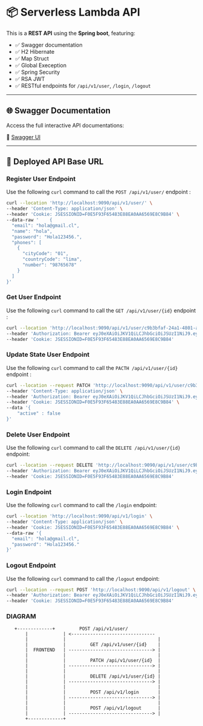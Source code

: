 # 📦 Serverless Lambda API

This is a **REST API**  using the **Spring boot**, featuring:


- ✅ Swagger documentation
- ✅ H2 Hibernate
- ✅ Map Struct
- ✅ Global Exeception
- ✅ Spring Security
- ✅ RSA JWT
- ✅ RESTful endpoints for `/api/v1/user`, `/login`, `/logout`

---

## 🌐 Swagger Documentation

Access the full interactive API documentations:

🔗 [Swagger UI](http://localhost:9090/swagger-ui.html#/)

---

## 📡 Deployed API Base URL

### Register User Endpoint

Use the following `curl` command to call the `POST /api/v1/user/` endpoint :

```bash
curl --location 'http://localhost:9090/api/v1/user/' \
--header 'Content-Type: application/json' \
--header 'Cookie: JSESSIONID=F0E5F93F65483E88EA0AA6569E8C9B84' \
--data-raw '    {
  "email": "hola@gmail.cl",
  "name": "hola",
  "password": "Hola123456.",
  "phones": [
    {
      "cityCode": "01",
      "countryCode": "lima",
      "number": "98765678"
    }
  ]
}'
```

### Get User Endpoint
Use the following `curl` command to call the `GET /api/v1/user/{id}` endpoint :

```bash
curl --location 'http://localhost:9090/api/v1/user/c9b3bfaf-24a1-4801-a7da-9ca97fcee9c4' \
--header 'Authorization: Bearer eyJ0eXAiOiJKV1QiLCJhbGciOiJSUzI1NiJ9.eyJzdWIiOiJob2xhQGdtYWlsLmNsIiwiaXNzIjoib2F0aCIsImV4cCI6MTc0NTk4MzY1MiwiaWF0IjoxNzQ1MDgzNjUyfQ.V3r4AG-NJFisJvzKj3mBdtj-wUcs5UaLFsvLbafZRgNDJNmPxkD6avNKZtkpxKp9XBSfocAnz8OUlEMonFZH835ZC3W4Q-a6Y3Ufu5erwIfyL_BcKgn76fsI4anhnCFOjTPaQCXX8efDxflqX6Bb__VoAZGPWf0_stmNSzVVAcf_o7X-DJfFc7mWIZ8dyBNqv-Mz5u1BSt2JaHktXzXsIHEhxiPWLq-q0IrezggVUMZFMfo7ILfomTpcoYXGaY7YPGRR5VxC5aZS6WkxISF7-PoQILM3n3UZZO66B2IsAeP-CBdSoESmRkSsmBdScyb6NUe143joC3tYL4_44R9bMA' \
--header 'Cookie: JSESSIONID=F0E5F93F65483E88EA0AA6569E8C9B84'
```
### Update State User Endpoint
Use the following `curl` command to call the `PACTH /api/v1/user/{id}` endpoint :

```bash
curl --location --request PATCH 'http://localhost:9090/api/v1/user/c9b3bfaf-24a1-4801-a7da-9ca97fcee9c4' \
--header 'Content-Type: application/json' \
--header 'Authorization: Bearer eyJ0eXAiOiJKV1QiLCJhbGciOiJSUzI1NiJ9.eyJzdWIiOiJob2xhQGdtYWlsLmNsIiwiaXNzIjoib2F0aCIsImV4cCI6MTc0NTk4MzY1MiwiaWF0IjoxNzQ1MDgzNjUyfQ.V3r4AG-NJFisJvzKj3mBdtj-wUcs5UaLFsvLbafZRgNDJNmPxkD6avNKZtkpxKp9XBSfocAnz8OUlEMonFZH835ZC3W4Q-a6Y3Ufu5erwIfyL_BcKgn76fsI4anhnCFOjTPaQCXX8efDxflqX6Bb__VoAZGPWf0_stmNSzVVAcf_o7X-DJfFc7mWIZ8dyBNqv-Mz5u1BSt2JaHktXzXsIHEhxiPWLq-q0IrezggVUMZFMfo7ILfomTpcoYXGaY7YPGRR5VxC5aZS6WkxISF7-PoQILM3n3UZZO66B2IsAeP-CBdSoESmRkSsmBdScyb6NUe143joC3tYL4_44R9bMA' \
--header 'Cookie: JSESSIONID=F0E5F93F65483E88EA0AA6569E8C9B84' \
--data '{
    "active" : false
}'
```

### Delete  User Endpoint
Use the following `curl` command to call the `DELETE /api/v1/user/{id}` endpoint: 

```bash
curl --location --request DELETE 'http://localhost:9090/api/v1/user/c9b3bfaf-24a1-4801-a7da-9ca97fcee9c4' \
--header 'Authorization: Bearer eyJ0eXAiOiJKV1QiLCJhbGciOiJSUzI1NiJ9.eyJzdWIiOiJob2xhQGdtYWlsLmNsIiwiaXNzIjoib2F0aCIsImV4cCI6MTc0NTk4MzY1MiwiaWF0IjoxNzQ1MDgzNjUyfQ.V3r4AG-NJFisJvzKj3mBdtj-wUcs5UaLFsvLbafZRgNDJNmPxkD6avNKZtkpxKp9XBSfocAnz8OUlEMonFZH835ZC3W4Q-a6Y3Ufu5erwIfyL_BcKgn76fsI4anhnCFOjTPaQCXX8efDxflqX6Bb__VoAZGPWf0_stmNSzVVAcf_o7X-DJfFc7mWIZ8dyBNqv-Mz5u1BSt2JaHktXzXsIHEhxiPWLq-q0IrezggVUMZFMfo7ILfomTpcoYXGaY7YPGRR5VxC5aZS6WkxISF7-PoQILM3n3UZZO66B2IsAeP-CBdSoESmRkSsmBdScyb6NUe143joC3tYL4_44R9bMA' \
--header 'Cookie: JSESSIONID=F0E5F93F65483E88EA0AA6569E8C9B84'
```
### Login Endpoint

Use the following `curl` command to call the `/login` endpoint:

```bash
curl --location 'http://localhost:9090/api/v1/login' \
--header 'Content-Type: application/json' \
--header 'Cookie: JSESSIONID=F0E5F93F65483E88EA0AA6569E8C9B84' \
--data-raw '{
  "email": "hola@gmail.cl",
  "password": "Hola123456."
}'
```

### Logout Endpoint

Use the following `curl` command to call the `/logout` endpoint:

```bash
curl --location --request POST 'http://localhost:9090/api/v1/logout' \
--header 'Authorization: Bearer eyJ0eXAiOiJKV1QiLCJhbGciOiJSUzI1NiJ9.eyJzdWIiOiJob2xhQGdtYWlsLmNsIiwiaXNzIjoib2F0aCIsImV4cCI6MTc0NTkzMzAzMSwiaWF0IjoxNzQ1MDMzMDMxfQ.dcdr3wBYAzszht6fhKtVB2UMnshoVjz3jVSZHGEkrGcpzJcVz8zr8BELVQfs8Z3F2BXuoQl3w9XXzG455XpSj5_wid1fq527hFoanXCBLWEyvPcFpsxK4yEbNfB2mK5NSWaA9oam2O1-MI1FkVstLAeBaH7ZhHxonYOTOwk2HL6ceSYuRGMtS_NMaz6V35di-ONClyGw7uMEzVa486l5GLq6zm4vmRTxDevNs_x3agn-pN6WOGYjBu8BSy6w8e1YQXKiZwp-xPlrsoHdDdHy4qemXohtA34qPwD1uWo5u_lgrb0PWeDlksC8YRg3EpICgGKkWrO3Xp8E245y6J-5cw' \
--header 'Cookie: JSESSIONID=F0E5F93F65483E88EA0AA6569E8C9B84'
```

### DIAGRAM

       +-------------+         POST /api/v1/user/
           |             | <-------------------------------
           |             |                                  |
           |             |         GET /api/v1/user/{id}    |
           |  FRONTEND   | -------------------------------> |
           |             |                                  |
           |             |         PATCH /api/v1/user/{id}  |
           |             | -------------------------------> |
           |             |                                  |
           |             |         DELETE /api/v1/user/{id} |
           |             | -------------------------------> |
           |             |                                  |
           |             |         POST /api/v1/login       |
           |             | -------------------------------> |
           |             |                                  |
           |             |         POST /api/v1/logout      |
           |             | -------------------------------> |
           +-------------+
